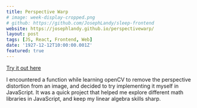 ```yaml
---
title: Perspective Warp
# image: week-display-cropped.png
# github: https://github.com/JosephLandy/sleep-frontend
website: https://josephlandy.github.io/perspectivewarp/
layout: post
tags: [JS, React, Frontend, Web]
date: '1927-12-12T10:00:00.001Z'
featured: true
---
```


[Try it out here](https://josephlandy.github.io/perspectivewarp)

I encountered a function while learning openCV to remove the perspective distortion from an image, and decided to try implementing it myself in JavaScript. It was a quick project that helped me explore different math libraries in JavaScript, and keep my linear algebra skills sharp.